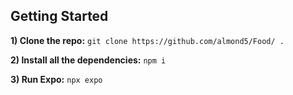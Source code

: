 ## Getting Started

**1) Clone the repo:** ```git clone https://github.com/almond5/Food/ .```

**2) Install all the dependencies:** ```npm i```

**3) Run Expo:** ```npx expo```
